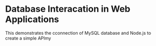 # Database Interacation in Web Applications

This demonstrates the cconnection of MySQL database and Node.js to create a simple APImy
